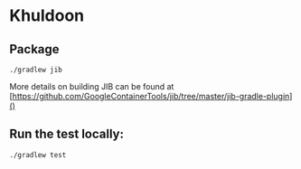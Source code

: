 # Khuldoon

## Package
```
./gradlew jib
```

More details on building JIB can be found at [https://github.com/GoogleContainerTools/jib/tree/master/jib-gradle-plugin]()



## Run the test locally:
```
./gradlew test 
```
